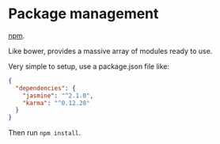 # Package management

[npm](https://www.npmjs.com/).

Like bower, provides a massive array of modules ready to use. 

Very simple to setup, use a package.json file like:

```JSON
{
  "dependencies": {
    "jasmine": "^2.1.0",
    "karma": "^0.12.28"
  }
}
```

Then run `npm install`.

